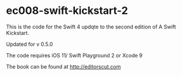 # ec008-swift-kickstart-2

This is the code for the Swift 4 updqte to the second edition of A Swift Kickstart.

Updated for v 0.5.0

The code requires iOS 11/ Swift Playground 2 or Xcode 9

The book can be found at http://editorscut.com 
